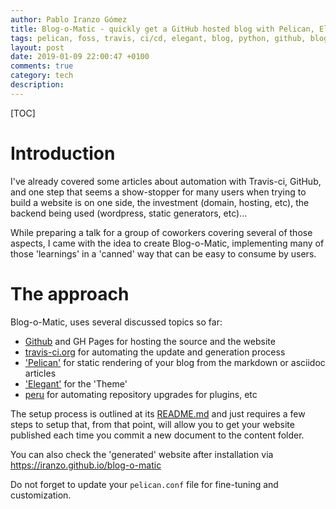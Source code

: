```yaml
---
author: Pablo Iranzo Gómez
title: Blog-o-Matic - quickly get a GitHub hosted blog with Pelican, Elegant with little setup steps.
tags: pelican, foss, travis, ci/cd, elegant, blog, python, github, blog-o-matic, linux
layout: post
date: 2019-01-09 22:00:47 +0100
comments: true
category: tech
description:
---
```


[TOC]

# Introduction

I've already covered some articles about automation with Travis-ci, GitHub, and one step that seems a show-stopper for many users when trying to build a website is on one side, the investment (domain, hosting, etc), the backend being used (wordpress, static generators, etc)...

While preparing a talk for a group of coworkers covering several of those aspects, I came with the idea to create Blog-o-Matic, implementing many of those 'learnings' in a 'canned' way that can be easy to consume by users.

# The approach

Blog-o-Matic, uses several discussed topics so far:

- [Github](https://github.com) and GH Pages for hosting the source and the website
- [travis-ci.org](https://travis-ci.org) for automating the update and generation process
- ['Pelican'](https://blog.getpelican.com/) for static rendering of your blog from the markdown or asciidoc articles
- ['Elegant'](https://github.com/Pelican-Elegant/elegant) for the 'Theme'
- [peru](https://github.com/buildinspace/peru) for automating repository upgrades for plugins, etc

The setup process is outlined at its [README.md](https://github.com/iranzo/blog-o-matic/) and just requires a few steps to setup that, from that point, will allow you to get your website published each time you commit a new document to the content folder.

You can also check the 'generated' website after installation via <https://iranzo.github.io/blog-o-matic>

Do not forget to update your `pelican.conf` file for fine-tuning and customization.
